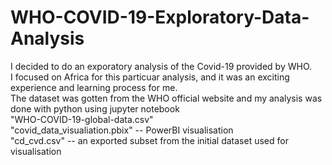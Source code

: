 # WHO-COVID-19-Exploratory-Data-Analysis
I decided to do an exporatory analysis of the Covid-19 provided by WHO.  
I focused on Africa for this particuar analysis, and it was an exciting experience and learning process for me.  
The dataset was gotten from the WHO official website and my analysis was done with python using jupyter notebook  
"WHO-COVID-19-global-data.csv"  
"covid_data_visualiation.pbix" -- PowerBI visualisation  
"cd_cvd.csv" -- an exported subset from the initial dataset used for visualisation  
